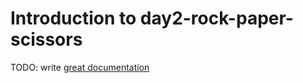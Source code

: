 # Introduction to day2-rock-paper-scissors

TODO: write [great documentation](http://jacobian.org/writing/what-to-write/)
